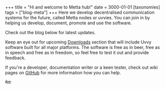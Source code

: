 +++
title = "Hi and welcome to Metta hub!"
date = 3000-01-01
[taxonomies]
tags = ["blog-meta"]
+++
Here we develop decentralised communication systems for the future, called Metta nodes or uvvies. You can join in by helping us develop, document, promote and use the software.

Check out the blog below for latest updates.
<!-- more -->
Keep an eye out for upcoming <a href="/downloads">Downloads</a> section that will include Uvvy software built for all major platforms. The software is free as in beer, free as in speech and free as in freedom, so feel free to test it out and provide feedback.

If you're a developer, documentation writer or a keen tester, check out wiki pages on <a href="https://github.com/metta-systems/metta">GitHub</a> for more information how you can help.

मेता
